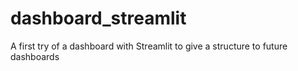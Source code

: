 # dashboard_streamlit
A first try of a dashboard with Streamlit to give a structure to future dashboards
